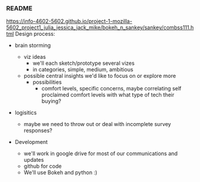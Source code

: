 ### README
https://info-4602-5602.github.io/project-1-mozilla-5602_project1_julia_jessica_jack_mike/bokeh_n_sankey/sankey/combss111.html
Design process:
- brain storming
	- viz ideas
		- we'll each sketch/prototype several vizes
		- in categories, simple, medium, ambitious 
	-	possible central insights we'd like to focus on or explore more
		- possibilities
			- comfort levels, specific concerns, maybe correlating self proclaimed comfort levels with what type of tech their buying? 
- logisitics
	- maybe we need to throw out or deal with incomplete survey responses? 
	
- Development
	- we'll work in google drive for most of our communications and updates
	- github for code 
	- We'll use Bokeh and python :)
